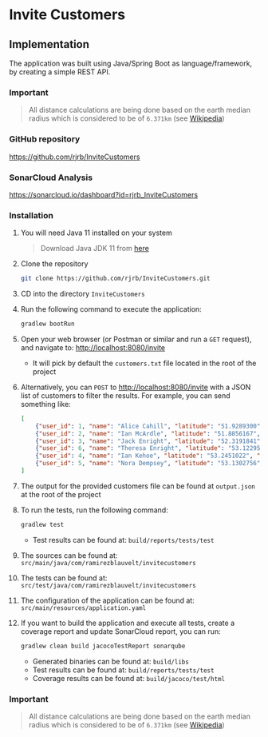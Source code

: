 # Invite Customers

## Implementation

The application was built using Java/Spring Boot as language/framework, by creating a simple REST API.

### Important

>All distance calculations are being done based on the earth median radius which is considered to be of `6.371km` (see [Wikipedia](https://en.wikipedia.org/wiki/Earth_radius))

### GitHub repository

<https://github.com/rjrb/InviteCustomers>

### SonarCloud Analysis

<https://sonarcloud.io/dashboard?id=rjrb_InviteCustomers>

### Installation

1. You will need Java 11 installed on your system

    > Download Java JDK 11 from [here](https://www.oracle.com/java/technologies/javase-jdk11-downloads.html)

1. Clone the repository

    ```bash
    git clone https://github.com/rjrb/InviteCustomers.git
    ```

1. CD into the directory `InviteCustomers`
1. Run the following command to execute the application:

    ```bash
    gradlew bootRun
    ```

1. Open your web browser (or Postman or similar and run a `GET` request), and navigate to: <http://localhost:8080/invite>

    - It will pick by default the `customers.txt` file located in the root of the project

1. Alternatively, you can `POST` to <http://localhost:8080/invite> with a JSON list of customers to filter the results. For example, you can send something like:

    ```json
    [
        {"user_id": 1, "name": "Alice Cahill", "latitude": "51.9289300", "longitude": "-10.27699"},
        {"user_id": 2, "name": "Ian McArdle", "latitude": "51.8856167", "longitude": "-10.4240951"},
        {"user_id": 3, "name": "Jack Enright", "latitude": "52.3191841", "longitude": "-8.5072391"},
        {"user_id": 6, "name": "Theresa Enright", "latitude": "53.1229599", "longitude": "-6.2705202"},
        {"user_id": 4, "name": "Ian Kehoe", "latitude": "53.2451022", "longitude": "-6.238335"},
        {"user_id": 5, "name": "Nora Dempsey", "latitude": "53.1302756", "longitude": "-6.2397222"}
    ]
    ```

1. The output for the provided customers file can be found at `output.json` at the root of the project
1. To run the tests, run the following command:

    ```bash
    gradlew test
    ```

    - Test results can be found at: `build/reports/tests/test`

1. The sources can be found at: `src/main/java/com/ramirezblauvelt/invitecustomers`
1. The tests can be found at: `src/test/java/com/ramirezblauvelt/invitecustomers`
1. The configuration of the application can be found at: `src/main/resources/application.yaml`
1. If you want to build the application and execute all tests, create a coverage report and update SonarCloud report, you can run:

    ```bash
    gradlew clean build jacocoTestReport sonarqube
    ```

    - Generated binaries can be found at: `build/libs`
    - Test results can be found at: `build/reports/tests/test`
    - Coverage results can be found at: `build/jacoco/test/html`

### Important

>All distance calculations are being done based on the earth median radius which is considered to be of `6.371km` (see [Wikipedia](https://en.wikipedia.org/wiki/Earth_radius))
